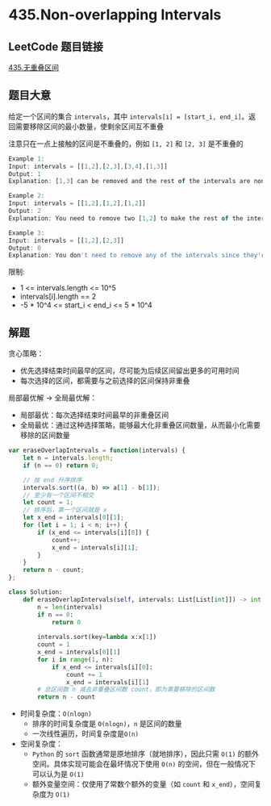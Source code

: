 # 435.Non-overlapping Intervals

## LeetCode 题目链接

[435.无重叠区间](https://leetcode.cn/problems/non-overlapping-intervals/)

## 题目大意

给定一个区间的集合 `intervals`，其中 `intervals[i] = [start_i, end_i]`。返回需要移除区间的最小数量，使剩余区间互不重叠 

注意只在一点上接触的区间是不重叠的，例如 `[1, 2]` 和 `[2, 3]` 是不重叠的

```js
Example 1:
Input: intervals = [[1,2],[2,3],[3,4],[1,3]]
Output: 1
Explanation: [1,3] can be removed and the rest of the intervals are non-overlapping.

Example 2:
Input: intervals = [[1,2],[1,2],[1,2]]
Output: 2
Explanation: You need to remove two [1,2] to make the rest of the intervals non-overlapping.

Example 3:
Input: intervals = [[1,2],[2,3]]
Output: 0
Explanation: You don't need to remove any of the intervals since they're already non-overlapping.
```

限制:
- 1 <= intervals.length <= 10^5
- intervals[i].length == 2
- -5 * 10^4 <= start_i < end_i <= 5 * 10^4

## 解题

贪心策略：
- 优先选择结束时间最早的区间，尽可能为后续区间留出更多的可用时间
- 每次选择的区间，都需要与之前选择的区间保持非重叠

局部最优解 -> 全局最优解：
- 局部最优：每次选择结束时间最早的非重叠区间
- 全局最优：通过这种选择策略，能够最大化非重叠区间数量，从而最小化需要移除的区间数量

```js
var eraseOverlapIntervals = function(intervals) {
    let n = intervals.length;
    if (n == 0) return 0;

    // 按 end 升序排序
    intervals.sort((a, b) => a[1] - b[1]);
    // 至少有一个区间不相交
    let count = 1;
    // 排序后，第一个区间就是 x
    let x_end = intervals[0][1];
    for (let i = 1; i < n; i++) {
        if (x_end <= intervals[i][0]) {
            count++;
            x_end = intervals[i][1];
        }
    }
    return n - count;
};
```
```python
class Solution:
    def eraseOverlapIntervals(self, intervals: List[List[int]]) -> int:
        n = len(intervals)
        if n == 0:
            return 0
        
        intervals.sort(key=lambda x:x[1])
        count = 1
        x_end = intervals[0][1]
        for i in range(1, n):
            if x_end <= intervals[i][0]:
                count += 1
                x_end = intervals[i][1]
        # 总区间数 n 减去非重叠区间数 count，即为需要移除的区间数
        return n - count
```

- 时间复杂度：`O(nlogn)`
  - 排序的时间复杂度是 `O(nlogn)`，`n` 是区间的数量
  - 一次线性遍历，时间复杂度是`O(n)`
- 空间复杂度：
  - `Python` 的 `sort` 函数通常是原地排序（就地排序），因此只需 `O(1)` 的额外空间。具体实现可能会在最坏情况下使用 `O(n)` 的空间，但在一般情况下可以认为是 `O(1)`
  - 额外变量空间：仅使用了常数个额外的变量（如 `count` 和 `x_end`），空间复杂度为 `O(1)`